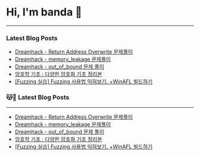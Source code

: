 # Hi, I'm banda 👋
---


### Latest Blog Posts

- [ Dreamhack - Return Address Overwrite 문제풀이](https://spacefriend.tistory.com/78)
- [ Dreamhack - memory_leakage 문제풀이](https://spacefriend.tistory.com/77)
- [ Dreamhack - out_of_bound 문제 풀이](https://spacefriend.tistory.com/76)
- [암호학 기초 : 다양한 암호화 기초 정리본](https://spacefriend.tistory.com/69)
- [[Fuzzing 실습] Fuzzing 사용법 익혀보기. +WinAFL 빌드하기](https://spacefriend.tistory.com/61)

### 😽🔐 Latest Blog Posts
---

- [ Dreamhack - Return Address Overwrite 문제풀이](https://spacefriend.tistory.com/78)
- [ Dreamhack - memory_leakage 문제풀이](https://spacefriend.tistory.com/77)
- [ Dreamhack - out_of_bound 문제 풀이](https://spacefriend.tistory.com/76)
- [암호학 기초 : 다양한 암호화 기초 정리본](https://spacefriend.tistory.com/69)
- [[Fuzzing 실습] Fuzzing 사용법 익혀보기. +WinAFL 빌드하기](https://spacefriend.tistory.com/61)

